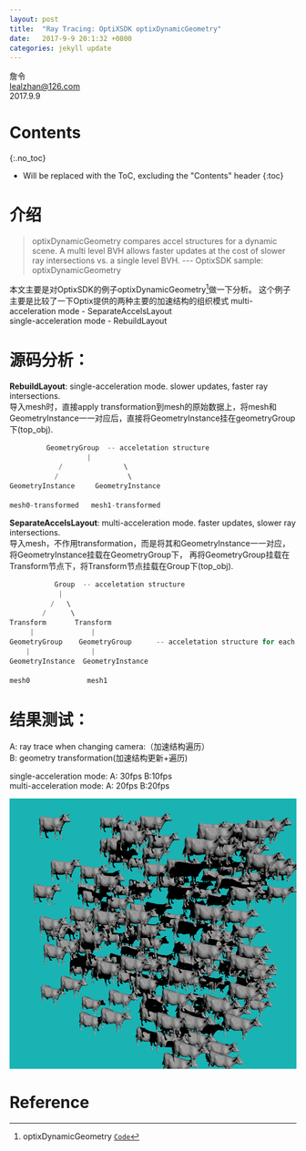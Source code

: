 ```yaml
---
layout: post
title:  "Ray Tracing: OptiXSDK optixDynamicGeometry"
date:   2017-9-9 20:1:32 +0800
categories: jekyll update
---
```


詹令   
lealzhan@126.com    
2017.9.9   

# Contents
{:.no_toc}

* Will be replaced with the ToC, excluding the "Contents" header
{:toc}


# 介绍

> optixDynamicGeometry compares accel structures for a dynamic scene. A multi level BVH allows faster updates at the cost of slower ray intersections vs. a single level BVH.
> --- OptixSDK sample: optixDynamicGeometry


本文主要是对OptixSDK的例子optixDynamicGeometry[^0]做一下分析。 这个例子主要是比较了一下Optix提供的两种主要的加速结构的组织模式
multi-acceleration mode - SeparateAccelsLayout    
single-acceleration mode - RebuildLayout


# 源码分析：

**RebuildLayout**: single-acceleration mode. slower updates, faster ray intersections.    
导入mesh时，直接apply transformation到mesh的原始数据上，将mesh和GeometryInstance一一对应后，直接将GeometryInstance挂在geometryGroup下(top_obj).   

```c++
         GeometryGroup  -- acceletation structure
                   |   
            /               \
           /                 \
GeometryInstance     GeometryInstance

mesh0-transformed   mesh1-transformed
```


**SeparateAccelsLayout**: multi-acceleration mode. faster updates, slower ray intersections.     
导入mesh，不作用transformation，而是将其和GeometryInstance一一对应，将GeometryInstance挂载在GeometryGroup下， 再将GeometryGroup挂载在Transform节点下，将Transform节点挂载在Group下(top_obj).

```c++
           Group  -- acceletation structure   
            |   
          /   \   
        /      \
Transform       Transform    
     |              |    
GeometryGroup    GeometryGroup      -- acceletation structure for each geometry group
    |               |
GeometryInstance  GeometryInstance 

mesh0              mesh1   
```


# 结果测试：

A: ray trace when changing camera:（加速结构遍历）        
B: geometry transformation(加速结构更新+遍历)

single-acceleration mode: A: 30fps B:10fps    
multi-acceleration mode: A: 20fps B:20fps    

![](https://raw.githubusercontent.com/lealzhan/lealzhan.github.io/master/_pictures/2017-9-9-optix-optixDynamicGeometry-0.png)

# Reference

[^0]: optixDynamicGeometry [`Code`](https://pan.baidu.com/s/1gfrgRXh)